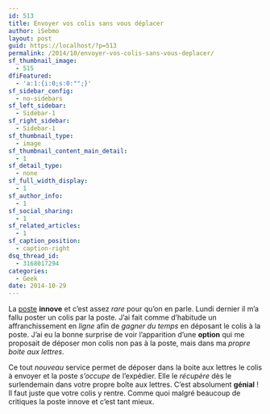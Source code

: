 ```yaml
---
id: 513
title: Envoyer vos colis sans vous déplacer
author: iSebmo
layout: post
guid: https://localhost/?p=513
permalink: /2014/10/envoyer-vos-colis-sans-vous-deplacer/
sf_thumbnail_image:
  - 515
dfiFeatured:
  - 'a:1:{i:0;s:0:"";}'
sf_sidebar_config:
  - no-sidebars
sf_left_sidebar:
  - Sidebar-1
sf_right_sidebar:
  - Sidebar-1
sf_thumbnail_type:
  - image
sf_thumbnail_content_main_detail:
  - 1
sf_detail_type:
  - none
sf_full_width_display:
  - 1
sf_author_info:
  - 1
sf_social_sharing:
  - 1
sf_related_articles:
  - 1
sf_caption_position:
  - caption-right
dsq_thread_id:
  - 3168017294
categories:
  - Geek
date: 2014-10-29
---
```

La [poste][1] **innove** et c’est assez *rare* pour qu’on en parle. Lundi dernier il m’a fallu poster un colis par la poste. J’ai fait comme d’habitude un affranchissement en *ligne* afin de *gagner du temps* en déposant le colis à la poste. J’ai eu la bonne surprise de voir l’apparition d’une **option** qui me proposait de déposer mon colis non pas à la poste, mais dans ma *propre boite aux lettres*.

Ce tout *nouveau* service permet de déposer dans la boite aux lettres le colis à envoyer et la poste *s’occupe* de l’expédier. Elle le *récupère* dès le surlendemain dans votre propre boîte aux lettres. C’est absolument **génial** ! Il faut juste que votre colis y rentre. Comme quoi malgré beaucoup de critiques la poste innove et c’est tant mieux.

 [1]: Link